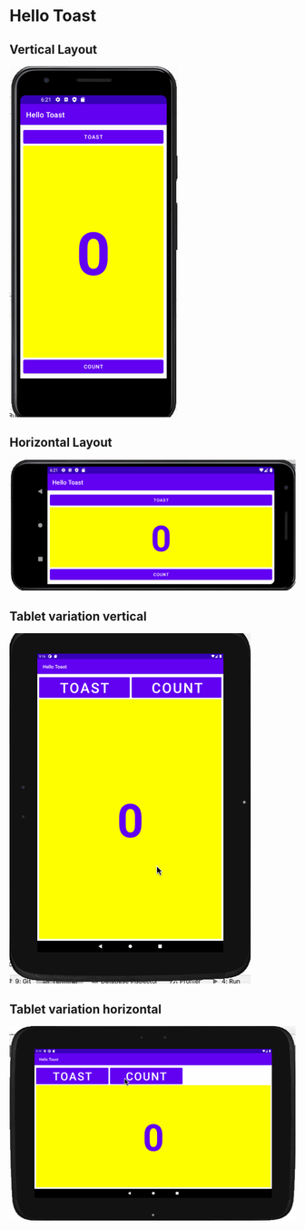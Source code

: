 # Hello Toast
## Vertical Layout
![](app/src/main/res/drawable/vertical.gif)
## Horizontal Layout
![](app/src/main/res/drawable/horizontal.gif)
## Tablet variation vertical
![](app/src/main/res/drawable/horizontaltab.gif)
## Tablet variation horizontal
![](app/src/main/res/drawable/verticaltab.gif)
